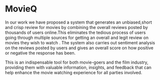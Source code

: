 # MovieQ

In our work we have proposed a system that generates an unbiased,short and crisp review for movies by combining the overall reviews posted by thousands of users online.This eliminates the tedious process of users going through multiple sources for getting an overall and legit review on movies they wish to watch . The system also carries out sentiment analysis on the reviews posted by users and gives an overall score on how positive or negative the response has been. 

This is an indispensable tool for both movie-goers and the film industry, providing them with valuable information, insights, and feedback that can help enhance the movie watching experience for all parties involved.
